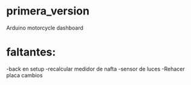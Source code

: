 primera_version
===============

Arduino motorcycle dashboard 

faltantes:
===============
-back en setup
-recalcular medidor de nafta
-sensor de luces
-Rehacer placa cambios
